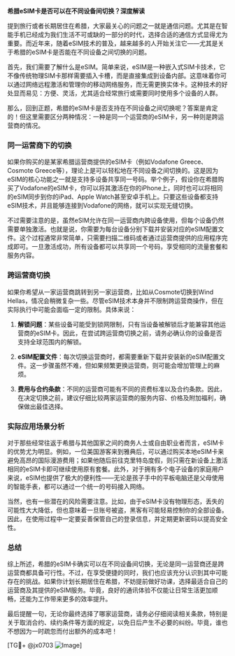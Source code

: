 **希腊eSIM卡是否可以在不同设备间切换？深度解读**

提到旅行或者长期居住在希腊，大家最关心的问题之一就是通信问题。尤其是在智能手机已经成为我们生活不可或缺的一部分的时代，选择合适的通信方式显得尤为重要。而近年来，随着eSIM技术的普及，越来越多的人开始关注它——尤其是关于希腊的eSIM卡是否能在不同设备之间切换的问题。

首先，我们需要了解什么是eSIM。简单来说，eSIM是一种嵌入式SIM卡技术，它不像传统物理SIM卡那样需要插入卡槽，而是直接集成到设备内部。这意味着你可以通过网络远程激活和管理你的移动网络服务，而无需更换实体卡。这种技术的好处显而易见：方便、灵活，尤其适合经常旅行或需要同时使用多个设备的人群。

那么，回到正题，希腊的eSIM卡是否支持在不同设备之间切换呢？答案是肯定的！但这里需要区分两种情况：一种是同一个运营商的eSIM卡，另一种则是跨运营商的情况。

### 同一运营商下的切换

如果你购买的是某家希腊运营商提供的eSIM卡（例如Vodafone Greece、Cosmote Greece等），理论上是可以轻松地在不同设备之间切换的。这是因为eSIM的核心功能之一就是支持多设备共享同一号码。举个例子，假设你在希腊购买了Vodafone的eSIM卡，你可以将其激活在你的iPhone上，同时也可以将相同的eSIM同步到你的iPad、Apple Watch甚至安卓手机上。只要这些设备都支持eSIM技术，并且能够连接到Vodafone的网络，就可以实现无缝切换。

不过需要注意的是，虽然eSIM允许在同一运营商内跨设备使用，但每个设备仍然需要单独激活。也就是说，你需要为每台设备分别下载并安装对应的eSIM配置文件。这个过程通常非常简单，只需要扫描二维码或者通过运营商提供的应用程序完成即可。一旦激活成功，所有设备都可以共享同一个号码，享受相同的流量套餐和服务内容。

### 跨运营商切换

如果你希望从一家运营商跳转到另一家运营商，比如从Cosmote切换到Wind Hellas，情况会稍微复杂一些。尽管eSIM技术本身并不限制跨运营商操作，但在实际执行中可能会面临一定的限制。具体来说：

1. **解锁问题**：某些设备可能受到锁网限制，只有当设备被解锁后才能兼容其他运营商的eSIM卡。因此，在尝试跨运营商切换之前，请务必确认你的设备是否支持全球范围内的解锁。
   
2. **eSIM配置文件**：每次切换运营商时，都需要重新下载并安装新的eSIM配置文件。这一步骤虽然不难，但如果频繁更换运营商，则可能会增加管理上的麻烦。

3. **费用与合约条款**：不同的运营商可能有不同的资费标准以及合约条款。因此，在决定切换之前，建议仔细比较两家运营商的服务内容、价格及附加福利，确保做出最佳选择。

### 实际应用场景分析

对于那些经常往返于希腊与其他国家之间的商务人士或自由职业者而言，eSIM卡的优势尤为明显。例如，一位美国游客来到雅典后，可以通过购买本地eSIM卡来避免高昂的国际漫游费用；如果他随后前往克里特岛度假，则只需在新设备上激活相同的eSIM卡即可继续使用原有套餐。此外，对于拥有多个电子设备的家庭用户来说，eSIM也提供了极大的便利性——无论是孩子手中的平板电脑还是父母使用的智能手表，都可以通过一个统一的号码接入网络。

当然，也有一些潜在的风险需要注意。比如，由于eSIM卡没有物理形态，丢失的可能性大大降低，但也意味着一旦账号被盗，黑客有可能轻易控制你的全部设备。因此，在使用过程中一定要妥善保管自己的登录信息，并定期更新密码以提高安全性。

### 总结

综上所述，希腊的eSIM卡确实可以在不同设备间切换，无论是同一运营商还是跨运营商都具备可行性。不过，在享受便捷的同时，我们也应该充分认识到其中可能存在的挑战。如果你计划长期居住在希腊，不妨提前做好功课，选择最适合自己的运营商及其提供的eSIM服务。毕竟，良好的通讯体验不仅能让日常生活更加顺畅，还能为工作带来更多的效率提升。

最后提醒一句，无论你最终选择了哪家运营商，请务必仔细阅读相关条款，特别是关于取消合约、续约条件等方面的规定，以免日后产生不必要的纠纷。毕竟，谁也不想因为一时疏忽而付出额外的成本吧！

[TG💪+ @jx0703 ![Image](https://github.com/user-attachments/assets/dbca1d08-cadb-493c-b0ec-ad6f7a83f270)]
